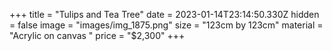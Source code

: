 +++
title = "Tulips and Tea Tree"
date = 2023-01-14T23:14:50.330Z
hidden = false
image = "images/img_1875.png"
size = "123cm by 123cm"
material = "Acrylic on canvas "
price = "$2,300"
+++
